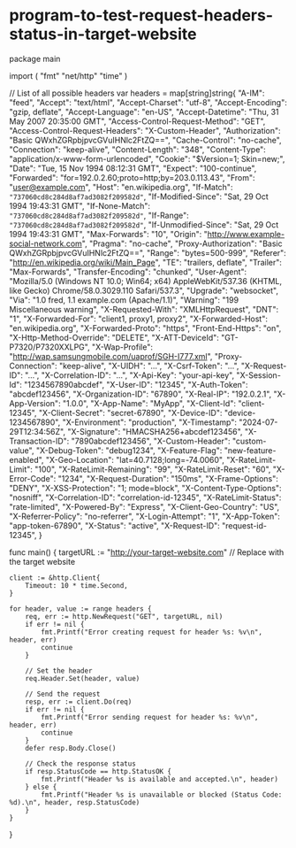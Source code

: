 # program-to-test-request-headers-status-in-target-website
package main

import (
    "fmt"
    "net/http"
    "time"
)

// List of all possible headers
var headers = map[string]string{
    "A-IM": "feed",
    "Accept": "text/html",
    "Accept-Charset": "utf-8",
    "Accept-Encoding": "gzip, deflate",
    "Accept-Language": "en-US",
    "Accept-Datetime": "Thu, 31 May 2007 20:35:00 GMT",
    "Access-Control-Request-Method": "GET",
    "Access-Control-Request-Headers": "X-Custom-Header",
    "Authorization": "Basic QWxhZGRpbjpvcGVuIHNlc2FtZQ==",
    "Cache-Control": "no-cache",
    "Connection": "keep-alive",
    "Content-Length": "348",
    "Content-Type": "application/x-www-form-urlencoded",
    "Cookie": "$Version=1; Skin=new;",
    "Date": "Tue, 15 Nov 1994 08:12:31 GMT",
    "Expect": "100-continue",
    "Forwarded": "for=192.0.2.60;proto=http;by=203.0.113.43",
    "From": "user@example.com",
    "Host": "en.wikipedia.org",
    "If-Match": `"737060cd8c284d8af7ad3082f209582d"`,
    "If-Modified-Since": "Sat, 29 Oct 1994 19:43:31 GMT",
    "If-None-Match": `"737060cd8c284d8af7ad3082f209582d"`,
    "If-Range": `"737060cd8c284d8af7ad3082f209582d"`,
    "If-Unmodified-Since": "Sat, 29 Oct 1994 19:43:31 GMT",
    "Max-Forwards": "10",
    "Origin": "http://www.example-social-network.com",
    "Pragma": "no-cache",
    "Proxy-Authorization": "Basic QWxhZGRpbjpvcGVuIHNlc2FtZQ==",
    "Range": "bytes=500-999",
    "Referer": "http://en.wikipedia.org/wiki/Main_Page",
    "TE": "trailers, deflate",
    "Trailer": "Max-Forwards",
    "Transfer-Encoding": "chunked",
    "User-Agent": "Mozilla/5.0 (Windows NT 10.0; Win64; x64) AppleWebKit/537.36 (KHTML, like Gecko) Chrome/58.0.3029.110 Safari/537.3",
    "Upgrade": "websocket",
    "Via": "1.0 fred, 1.1 example.com (Apache/1.1)",
    "Warning": "199 Miscellaneous warning",
    "X-Requested-With": "XMLHttpRequest",
    "DNT": "1",
    "X-Forwarded-For": "client1, proxy1, proxy2",
    "X-Forwarded-Host": "en.wikipedia.org",
    "X-Forwarded-Proto": "https",
    "Front-End-Https": "on",
    "X-Http-Method-Override": "DELETE",
    "X-ATT-DeviceId": "GT-P7320/P7320XXLPG",
    "X-Wap-Profile": "http://wap.samsungmobile.com/uaprof/SGH-I777.xml",
    "Proxy-Connection": "keep-alive",
    "X-UIDH": "...",
    "X-Csrf-Token": "...",
    "X-Request-ID": "...",
    "X-Correlation-ID": "...",
    "X-Api-Key": "your-api-key",
    "X-Session-Id": "1234567890abcdef",
    "X-User-ID": "12345",
    "X-Auth-Token": "abcdef123456",
    "X-Organization-ID": "67890",
    "X-Real-IP": "192.0.2.1",
    "X-App-Version": "1.0.0",
    "X-App-Name": "MyApp",
    "X-Client-Id": "client-12345",
    "X-Client-Secret": "secret-67890",
    "X-Device-ID": "device-1234567890",
    "X-Environment": "production",
    "X-Timestamp": "2024-07-29T12:34:56Z",
    "X-Signature": "HMACSHA256+abcdef123456",
    "X-Transaction-ID": "7890abcdef123456",
    "X-Custom-Header": "custom-value",
    "X-Debug-Token": "debug1234",
    "X-Feature-Flag": "new-feature-enabled",
    "X-Geo-Location": "lat=40.7128;long=-74.0060",
    "X-RateLimit-Limit": "100",
    "X-RateLimit-Remaining": "99",
    "X-RateLimit-Reset": "60",
    "X-Error-Code": "1234",
    "X-Request-Duration": "150ms",
    "X-Frame-Options": "DENY",
    "X-XSS-Protection": "1; mode=block",
    "X-Content-Type-Options": "nosniff",
    "X-Correlation-ID": "correlation-id-12345",
    "X-RateLimit-Status": "rate-limited",
    "X-Powered-By": "Express",
    "X-Client-Geo-Country": "US",
    "X-Referrer-Policy": "no-referrer",
    "X-Login-Attempt": "1",
    "X-App-Token": "app-token-67890",
    "X-Status": "active",
    "X-Request-ID": "request-id-12345",
}

func main() {
    targetURL := "http://your-target-website.com" // Replace with the target website

    client := &http.Client{
        Timeout: 10 * time.Second,
    }

    for header, value := range headers {
        req, err := http.NewRequest("GET", targetURL, nil)
        if err != nil {
            fmt.Printf("Error creating request for header %s: %v\n", header, err)
            continue
        }

        // Set the header
        req.Header.Set(header, value)

        // Send the request
        resp, err := client.Do(req)
        if err != nil {
            fmt.Printf("Error sending request for header %s: %v\n", header, err)
            continue
        }
        defer resp.Body.Close()

        // Check the response status
        if resp.StatusCode == http.StatusOK {
            fmt.Printf("Header %s is available and accepted.\n", header)
        } else {
            fmt.Printf("Header %s is unavailable or blocked (Status Code: %d).\n", header, resp.StatusCode)
        }
    }
}
